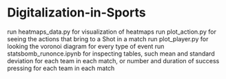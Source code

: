 # Digitalization-in-Sports

run heatmaps_data.py for visualization of heatmaps
run plot_action.py for seeing the actions that bring to a Shot in a match
run plot_player.py for looking the voronoi diagram for every type of event
run statsbomb_runonce.ipynb for inspecting tables, such mean and standard deviation for each team in each match, or number and duration of success pressing for each team in each match
